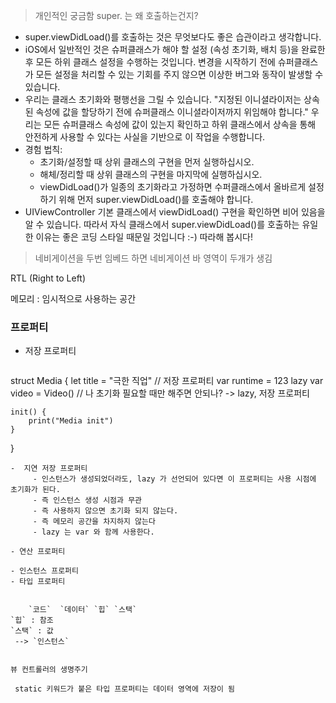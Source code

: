 > 개인적인 궁금함
> super. 는 왜 호출하는건지?

- super.viewDidLoad()를 호출하는 것은 무엇보다도 좋은 습관이라고 생각합니다.
- iOS에서 일반적인 것은 슈퍼클래스가 해야 할 설정 (속성 초기화, 배치 등)을 완료한 후 모든 하위 클래스 설정을 수행하는 것입니다. 변경을 시작하기 전에 슈퍼클래스가 모든 설정을 처리할 수 있는 기회를 주지 않으면 이상한 버그와 동작이 발생할 수 있습니다.
- 우리는 클래스 초기화와 평행선을 그릴 수 있습니다. "지정된 이니셜라이저는 상속된 속성에 값을 할당하기 전에 슈퍼클래스 이니셜라이저까지 위임해야 합니다." 우리는 모든 슈퍼클래스 속성에 값이 있는지 확인하고 하위 클래스에서 상속을 통해 안전하게 사용할 수 있다는 사실을 기반으로 이 작업을 수행합니다.
- 경험 법칙:  
    - 초기화/설정할 때 상위 클래스의 구현을 먼저 실행하십시오.  
    - 해체/정리할 때 상위 클래스의 구현을 마지막에 실행하십시오.  
    - viewDidLoad()가 일종의 초기화라고 가정하면 수퍼클래스에서 올바르게 설정하기 위해 먼저 super.viewDidLoad()를 호출해야 합니다.
- UIViewController 기본 클래스에서 viewDidLoad() 구현을 확인하면 비어 있음을 알 수 있습니다. 따라서 자식 클래스에서 super.viewDidLoad()를 호출하는 유일한 이유는 좋은 코딩 스타일 때문일 것입니다 :-) 따라해 봅시다!

> 네비게이션을 두번 임베드 하면 네비게이션 바 영역이 두개가 생김

RTL (Right to Left)

메모리 : 임시적으로 사용하는 공간


### 프로퍼티
- 저장 프로퍼티
  ```swift
struct Media {
    let title = "극한 직업" // 저장 프로퍼티
    var runtime = 123
    lazy var video = Video() // 나 초기화 필요할 때만 해주면 안되나? -> lazy, 저장 프로퍼티
    
    init() {
        print("Media init")
    }
}

```
-  지연 저장 프로퍼티
	 - 인스턴스가 생성되었더라도, lazy 가 선언되어 있다면 이 프로퍼티는 사용 시점에 초기화가 된다.
	 - 즉 인스턴스 생성 시점과 무관
	 - 즉 사용하지 않으면 초기화 되지 않는다.
	 - 즉 메모리 공간을 차지하지 않는다
	 - lazy 는 var 와 함께 사용한다.

- 연산 프로퍼티

- 인스턴스 프로퍼티
- 타입 프로퍼티


	`코드`  `데이터` `힙` `스택`
`힙` : 참조
`스택` : 값
 --> `인스턴스`


뷰 컨트롤러의 생명주기

 static 키워드가 붙은 타입 프로퍼티는 데이터 영역에 저장이 됨